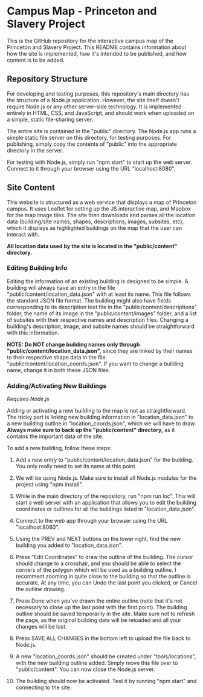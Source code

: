 # Campus Map - Princeton and Slavery Project

This is the GitHub repository for the interactive campus map of the Princeton and Slavery Project. This README contains information about how the site is implemented, how it's intended to be published, and how content is to be added.

## Repository Structure

For developing and testing purposes, this repository's main directory has the structure of a Node.js application. However, the site itself doesn't require Node.js or any other server-side technology. It is implemented entirely in HTML, CSS, and JavaScript, and should work when uploaded on a simple, static file-sharing server.

The entire site is contained in the "public" directory. The Node.js app runs a simple static file server on this directory, for testing purposes. For publishing, simply copy the contents of "public" into the appropriate directory in the server.

For testing with Node.js, simply run "npm start" to start up the web server. Connect to it through your browser using the URL "localhost:8080".

## Site Content

This website is structured as a web service that displays a map of Princeton campus. It uses Leaflet for setting up the JS interactive map, and Mapbox for the map image tiles. The site then downloads and parses all the location data (building/site names, shapes, descriptions, images, subsites, etc), which it displays as highlighted buildings on the map that the user can interact with.

**All location data used by the site is located in the "public/content" directory.**

### Editing Building Info

Editing the information of an existing building is designed to be simple. A building will always have an entry in the file "public/content/location_data.json" with at least its name. This file follows the standard JSON file format. The building might also have fields corresponding to its description text file in the "public/content/descriptions" folder, the name of its image in the "public/content/images" folder, and a list of subsites with their respective names and description files. Changing a building's description, image, and subsite names should be straightforward with this information.

**NOTE: Do NOT change building names only through "public/content/location_data.json",** since they are linked by their names to their respective shape data in the file "public/content/location_coords.json". If you want to change a building name, change it in both these JSON files.

### Adding/Activating New Buildings

*Requires Node.js*

Adding or activating a new building to the map is not as straightforward. The tricky part is linking new building information in "location_data.json" to a new building outline in "location_coords.json", which we will have to draw. **Always make sure to back up the "public/content" directory,** as it contains the important data of the site.

To add a new building, follow these steps:

1. Add a new entry to "public/content/location_data.json" for the building. You only really need to set its name at this point.

2. We will be using Node.js. Make sure to install all Node.js modules for the project using "npm install".

3. While in the main directory of the repository, run "npm run loc". This will start a web server with an application that allows you to edit the building coordinates or outlines for all the buildings listed in "location_data.json".

4. Connect to the web app through your browser using the URL "localhost:8080".

5. Using the PREV and NEXT buttons on the lower right, find the new building you added to "location_data.json".

6. Press "Edit Coordinates" to draw the outline of the building. The cursor should change to a crosshair, and you should be able to select the corners of the polygon which will be used as a building outline. I recomment zooming in quite close to the building so that the outline is accurate. At any time, you can Undo the last point you clicked, or Cancel the outline drawing.

7. Press Done when you've drawn the entire outline (note that it's not necessary to close up the last point with the first point). The building outline should be saved temporarily in the site. Make sure not to refresh the page, as the original building data will be reloaded and all your changes will be lost.

8. Press SAVE ALL CHANGES in the bottom left to upload the file back to Node.js.

9. A new "location_coords.json" should be created under "tools/locations", with the new building outline added. Simply move this file over to "public/content". You can now close the Node.js server.

10. The building should now be activated. Test it by running "npm start" and connecting to the site.